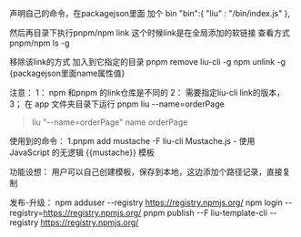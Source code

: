 声明自己的命令，在packagejson里面 加个 bin
"bin":{
    "liu" : "/bin/index.js"
  },

然后再目录下执行pnpm/npm link 
这个时候link是在全局添加的软链接
查看方式
pnpm/npm ls -g

移除该link的方式
加入到它指定的目录 pnpm remove liu-cli -g
npm unlink -g {packagejson里面name属性值}

注意：
1： npm 和pnpm 的link仓库是不同的
2： 需要指定liu-cli link的版本， 
3； 在 app 文件夹目录下运行
pnpm liu --name=orderPage
> liu "--name=orderPage"
name orderPage

使用到的命令：
 1.pnpm add mustache -F liu-cli 
 Mustache.js - 使用 JavaScript 的无逻辑 {{mustache}} 模板

功能设想：
用户可以自己创建模板，保存到本地，这边添加个路径记录，直接复制

发布-升级：
npm adduser --registry https://registry.npmjs.org/
npm login --registry=https://registry.npmjs.org/
pnpm publish --F liu-template-cli --registry https://registry.npmjs.org/
